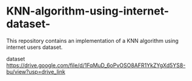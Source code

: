 # KNN-algorithm-using-internet-dataset-
This repository contains an implementation of a KNN algorithm using internet users dataset. 

dataset https://drive.google.com/file/d/1FqMuD_6oPvOSO8AFR1YkZYgXd5YS8-bu/view?usp=drive_link
